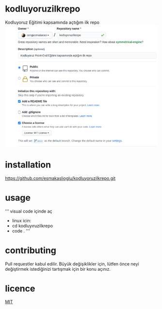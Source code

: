 # kodluyoruzilkrepo
Kodluyoruz Eğitimi kapsamında açtığım ilk repo
![](https://raw.githubusercontent.com/Kodluyoruz/taskforce/main/git/odev1/figures/github.png)

# installation
https://github.com/esmakaslioglu/kodluyoruzilkrepo.git

# usage 
''' visual code içinde aç
- linux icin:
- cd kodluyıruzilkrepo
- code .
'''

# contributing 
Pull requestler kabul edilir. Büyük değişiklikler için, lütfen önce neyi değiştirmek istediğinizi tartışmak için bir konu açınız.

# licence
[MIT](https://choosealicense.com/licenses/mit/#)

